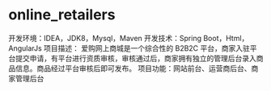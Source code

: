 # online_retailers
开发环境：IDEA，JDK8，Mysql，Maven
开发技术：Spring Boot，Html，AngularJs 
项目描述： 爱购网上商城是一个综合性的 B2B2C 平台，商家入驻平台提交申请，有平台进行资质审核，审核通过后，商家拥有独立的管理后台录入商品信息。商品经过平台审核后即可发布。 
项目功能：网站前台、运营商后台、商家管理后台 
